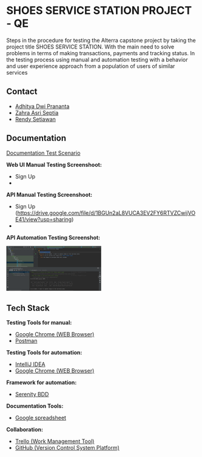 
# SHOES SERVICE STATION PROJECT - QE

Steps in the procedure for testing the Alterra capstone project by taking the project title SHOES SERVICE STATION.
With the main need to solve problems in terms of making transactions, payments and tracking status.
In the testing process using manual and automation testing with a behavior and user experience approach from a population of users of similar services


## Contact

- [Adhitya Dwi Prananta](https://github.com/Adhitya87)
- [Zahra Asri Septia ](https://github.com/zahrasept)
- [Rendy Setiawan](https://github.com/rndsetiawan)


## Documentation

[Documentation Test Scenario](https://docs.google.com/spreadsheets/d/1TdS7NosiHK3OgMC5G-ekEdm0XI-P05fisq8BUzZf5Zo/edit#gid=659909770)


**Web UI Manual Testing Screenshoot:**
- Sign Up 
- 

**API Manual Testing Screenshoot:**
- Sign Up (https://drive.google.com/file/d/1BGUn2aL8VUCA3EV2FY6RTVZCwijVOE41/view?usp=sharing)
- 

**API Automation Testing Screenshot:**

  
  <img width="250" alt="Update Services Image" src="https://github.com/alta-shoes-and-care/QE/blob/main/SS/API%20automation/UpdateServiceImage_(%2B).png">



## Tech Stack

**Testing Tools for manual:**
- [Google Chrome (WEB Browser)](https://www.google.com/chrome/)
- [Postman](https://www.postman.com/)

**Testing Tools for automation:** 
- [IntelliJ IDEA](https://www.jetbrains.com/idea/)
- [Google Chrome (WEB Browser)](https://www.google.com/chrome/)

**Framework for automation:**
- [Serenity BDD](https://serenity-bdd.info/)

**Documentation Tools:** 
- [Google spreadsheet](https://www.google.com/sheets/about/)

**Collaboration:**
- [Trello (Work Management Tool)](https://trello.com/)
- [GitHub (Version Control System Platform)](https://github.com/)

